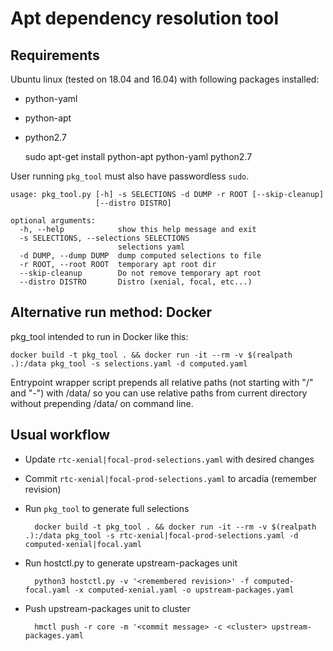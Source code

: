 # Apt dependency resolution tool
## Requirements

Ubuntu linux (tested on 18.04 and 16.04) with following packages installed:
* python-yaml
* python-apt
* python2.7


    sudo apt-get install python-apt python-yaml python2.7


User running `pkg_tool` must also have passwordless `sudo`.


    usage: pkg_tool.py [-h] -s SELECTIONS -d DUMP -r ROOT [--skip-cleanup]
                       [--distro DISTRO]
    
    optional arguments:
      -h, --help            show this help message and exit
      -s SELECTIONS, --selections SELECTIONS
                            selections yaml
      -d DUMP, --dump DUMP  dump computed selections to file
      -r ROOT, --root ROOT  temporary apt root dir
      --skip-cleanup        Do not remove temporary apt root
      --distro DISTRO       Distro (xenial, focal, etc...)

## Alternative run method: Docker
pkg_tool intended to run in Docker like this:

    docker build -t pkg_tool . && docker run -it --rm -v $(realpath .):/data pkg_tool -s selections.yaml -d computed.yaml

Entrypoint wrapper script prepends all relative paths (not starting with "/" and "-") with /data/
so you can use relative paths from current directory without prepending /data/ on command line.

## Usual workflow
* Update `rtc-xenial|focal-prod-selections.yaml` with desired changes
* Commit `rtc-xenial|focal-prod-selections.yaml` to arcadia (remember revision)
* Run `pkg_tool` to generate full selections


        docker build -t pkg_tool . && docker run -it --rm -v $(realpath .):/data pkg_tool -s rtc-xenial|focal-prod-selections.yaml -d computed-xenial|focal.yaml


* Run hostctl.py to generate upstream-packages unit


        python3 hostctl.py -v '<remembered revision>' -f computed-focal.yaml -x computed-xenial.yaml -o upstream-packages.yaml


* Push upstream-packages unit to cluster


        hmctl push -r core -m '<commit message> -c <cluster> upstream-packages.yaml


